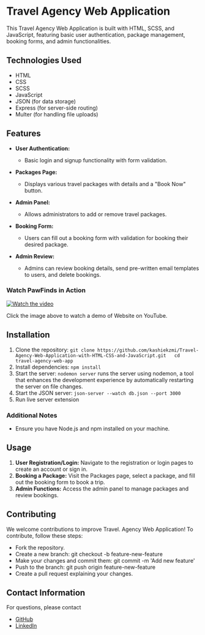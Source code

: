 # Travel Agency Web Application

This Travel Agency Web Application is built with HTML, SCSS, and JavaScript, featuring basic user authentication, package management, booking forms, and admin functionalities.

## Technologies Used

- HTML
- CSS
- SCSS
- JavaScript
- JSON (for data storage)
- Express (for server-side routing)
- Multer (for handling file uploads)

## Features

- **User Authentication:**
  - Basic login and signup functionality with form validation.

- **Packages Page:**
  - Displays various travel packages with details and a "Book Now" button.
  
- **Admin Panel:**
  - Allows administrators to add or remove travel packages.
  
- **Booking Form:**
  - Users can fill out a booking form with validation for booking their desired package.

- **Admin Review:**
  - Admins can review booking details, send pre-written email templates to users, and delete bookings.

### Watch PawFinds in Action

[![Watch the video](https://github.com/KaShiekzmi/Travel-Agency-Web-Application-with-HTML-CSS-and-JavaScript/assets/114513868/179ea91f-91a5-47d9-9617-c0399498f1d8)](https://youtu.be/fZJcRBroPe4)

Click the image above to watch a demo of Website on YouTube.

## Installation

1. Clone the repository: `git clone https://github.com/kashiekzmi/Travel-Agency-Web-Application-with-HTML-CSS-and-JavaScript.git   cd travel-agency-web-app`
2. Install dependencies: `npm install`
3. Start the server: `nodemon server` runs the server using nodemon, a tool that enhances the development experience by automatically restarting the server on file changes.
4. Start the JSON server: `json-server --watch db.json --port 3000`
5. Run live server extension

### Additional Notes
- Ensure you have Node.js and npm installed on your machine.

## Usage
1. **User Registration/Login:** Navigate to the registration or login pages to create an account or sign in.
2. **Booking a Package:** Visit the Packages page, select a package, and fill out the booking form to book a trip.
3. **Admin Functions:** Access the admin panel to manage packages and review bookings.

## Contributing
We welcome contributions to improve Travel. Agency Web Application! To contribute, follow these steps:
- Fork the repository.
- Create a new branch: git checkout -b feature-new-feature
- Make your changes and commit them: git commit -m 'Add new feature'
- Push to the branch: git push origin feature-new-feature
- Create a pull request explaining your changes.

## Contact Information
For questions, please contact 
- [GitHub](https://github.com/kashiekzmi)
- [LinkedIn](https://www.linkedin.com/in/kashiekzmi)
